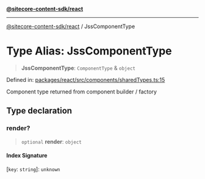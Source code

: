 [**@sitecore-content-sdk/react**](../README.md)

***

[@sitecore-content-sdk/react](../README.md) / JssComponentType

# Type Alias: JssComponentType

> **JssComponentType**: `ComponentType` & `object`

Defined in: [packages/react/src/components/sharedTypes.ts:15](https://github.com/Sitecore/xmc-jss-dev/blob/3310bf85cd80a18385c6608a4a61e0c1446ff89e/packages/react/src/components/sharedTypes.ts#L15)

Component type returned from component builder / factory

## Type declaration

### render?

> `optional` **render**: `object`

#### Index Signature

\[`key`: `string`\]: `unknown`
